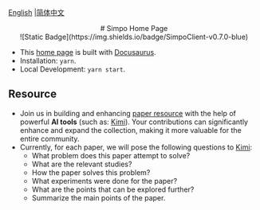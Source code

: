 

[English](https://github.com/Jakkwj/simpo-home) |[简体中文](https://github.com/Jakkwj/simpo-home/blob/master/README-zh.md)

<center> 
# Simpo Home Page
</center>

<center> 
![Static Badge](https://img.shields.io/badge/SimpoClient-v0.7.0-blue)
</center>
 

- This [home page](https://www.simpowater.org/) is built with [Docusaurus](https://docusaurus.io/).
- Installation: `yarn`.
- Local Development: `yarn start`.

## Resource

- Join us in building and enhancing [paper resource](https://www.simpowater.org/resource) with the help of powerful **AI tools**  (such as: [Kimi](https://kimi.moonshot.cn)). Your contributions can significantly enhance and expand the collection, making it more valuable for the entire community.
- Currently, for each paper, we will pose the following questions to [Kimi](https://kimi.moonshot.cn):
  - What problem does this paper attempt to solve?
  - What are the relevant studies?
  - How the paper solves this problem?
  - What experiments were done for the paper?
  - What are the points that can be explored further?
  - Summarize the main points of the paper.



